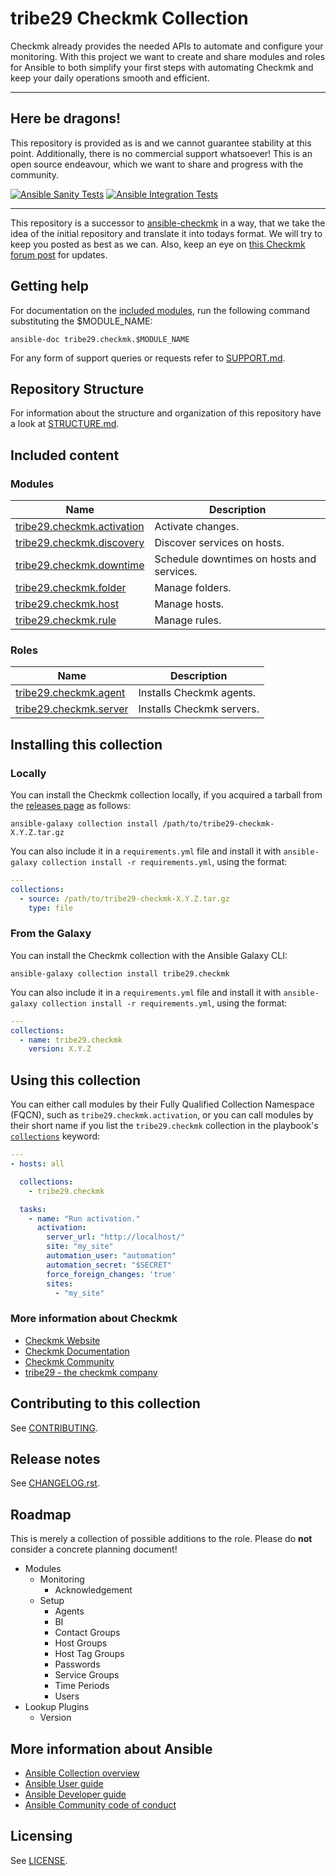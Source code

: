 # tribe29 Checkmk Collection

Checkmk already provides the needed APIs to automate and 
configure your monitoring. With this project we want to create
and share modules and roles for Ansible to both simplify your first steps
with automating Checkmk and keep your daily operations smooth and efficient.

---

## Here be dragons!

This repository is provided as is and we cannot guarantee stability at this point.
Additionally, there is no commercial support whatsoever!
This is an open source endeavour, which we want to share and progress with the community.

[![Ansible Sanity Tests](https://github.com/tribe29/ansible-collection-tribe29.checkmk/actions/workflows/ansible-sanity-tests.yaml/badge.svg)](https://github.com/tribe29/ansible-collection-tribe29.checkmk/actions/workflows/ansible-sanity-tests.yaml)
[![Ansible Integration Tests](https://github.com/tribe29/ansible-collection-tribe29.checkmk/actions/workflows/ansible-integration-tests.yaml/badge.svg)](https://github.com/tribe29/ansible-collection-tribe29.checkmk/actions/workflows/ansible-integration-tests.yaml)
<!-- [![Ansible Unit Tests](https://github.com/tribe29/ansible-collection-tribe29.checkmk/actions/workflows/ansible-unit-tests.yaml/badge.svg)](https://github.com/tribe29/ansible-collection-tribe29.checkmk/actions/workflows/ansible-unit-tests.yaml) -->

---

This repository is a successor to [ansible-checkmk](https://github.com/tribe29/ansible-checkmk)
in a way, that we take the idea of the initial repository and translate it into
todays format. We will try to keep you posted as best as we can.
Also, keep an eye on [this Checkmk forum post](https://forum.checkmk.com/t/checkmk-goes-ansible/25428) for updates.

## Getting help

For documentation on the [included modules](#modules), run the following
command substituting the $MODULE_NAME:

    ansible-doc tribe29.checkmk.$MODULE_NAME

For any form of support queries or requests refer to [SUPPORT.md](SUPPORT.md).

## Repository Structure

For information about the structure and organization of this repository
have a look at [STRUCTURE.md](docs/STRUCTURE.md).

## Included content

<!--start collection content-->
<!-- ### Inventory plugins
Name | Description
--- | ---
[tribe29.checkmk.ec2](https://github.com/tribe29/ansible-collection-tribe29.checkmk/tree/main/docs/tribe29.checkmk.ec2_inventory.rst)|EC2 inventory source

### Lookup plugins
Name | Description
--- | ---
[tribe29.checkmk.account_attribute](https://github.com/tribe29/ansible-collection-tribe29.checkmk/tree/main/docs/tribe29.checkmk.account_attribute_lookup.rst)|Look up Checkmk account attributes.
-->

### Modules
Name | Description
--- | ---
[tribe29.checkmk.activation](https://github.com/tribe29/ansible-collection-tribe29.checkmk/blob/main/plugins/modules/activation.py)|Activate changes.
[tribe29.checkmk.discovery](https://github.com/tribe29/ansible-collection-tribe29.checkmk/blob/main/plugins/modules/discovery.py)|Discover services on hosts.
[tribe29.checkmk.downtime](https://github.com/tribe29/ansible-collection-tribe29.checkmk/blob/main/plugins/modules/downtime.py)|Schedule downtimes on hosts and services.
[tribe29.checkmk.folder](https://github.com/tribe29/ansible-collection-tribe29.checkmk/blob/main/plugins/modules/folder.py)|Manage folders.
[tribe29.checkmk.host](https://github.com/tribe29/ansible-collection-tribe29.checkmk/blob/main/plugins/modules/host.py)|Manage hosts.
[tribe29.checkmk.rule](https://github.com/tribe29/ansible-collection-tribe29.checkmk/blob/main/plugins/modules/rule.py)|Manage rules.

### Roles
Name | Description
--- | ---
[tribe29.checkmk.agent](https://github.com/tribe29/ansible-collection-tribe29.checkmk/blob/main/roles/agent/README.md)|Installs Checkmk agents.
[tribe29.checkmk.server](https://github.com/tribe29/ansible-collection-tribe29.checkmk/blob/main/roles/server/README.md)|Installs Checkmk servers.
<!--end collection content-->

## Installing this collection

### Locally

You can install the Checkmk collection locally, if you acquired a tarball from the [releases page](https://github.com/tribe29/ansible-collection-tribe29.checkmk/releases) as follows:

    ansible-galaxy collection install /path/to/tribe29-checkmk-X.Y.Z.tar.gz

You can also include it in a `requirements.yml` file and install it with
`ansible-galaxy collection install -r requirements.yml`, using the format:
```yaml
---
collections:
  - source: /path/to/tribe29-checkmk-X.Y.Z.tar.gz
    type: file
```

### From the Galaxy

You can install the Checkmk collection with the Ansible Galaxy CLI:

    ansible-galaxy collection install tribe29.checkmk

You can also include it in a `requirements.yml` file and install it with
`ansible-galaxy collection install -r requirements.yml`, using the format:

```yaml
---
collections:
  - name: tribe29.checkmk
    version: X.Y.Z
```

## Using this collection

You can either call modules by their Fully Qualified Collection Namespace (FQCN),
such as `tribe29.checkmk.activation`, or you can call modules by their short name
if you list the `tribe29.checkmk` collection in the playbook's [`collections`](https://docs.ansible.com/ansible/devel/user_guide/collections_using.html#using-collections-in-playbooks) keyword:

```yaml
---
- hosts: all

  collections:
    - tribe29.checkmk

  tasks:
    - name: "Run activation."
      activation:
        server_url: "http://localhost/"
        site: "my_site"
        automation_user: "automation"
        automation_secret: "$SECRET"
        force_foreign_changes: 'true'
        sites:
          - "my_site"
```
### More information about Checkmk

* [Checkmk Website](https://checkmk.com)
* [Checkmk Documentation](https://docs.checkmk.com/)
* [Checkmk Community](https://forum.checkmk.com/)
* [tribe29 - the checkmk company](https://tribe29.com)

## Contributing to this collection

See [CONTRIBUTING](CONTRIBUTING).

## Release notes
<!--Add a link to a changelog.rst file or an external docsite to cover this information. -->
See [CHANGELOG.rst](CHANGELOG.rst).

## Roadmap
<!-- Optional. Include the roadmap for this collection, and the proposed release/versioning strategy so users can anticipate the upgrade/update cycle. -->
This is merely a collection of possible additions to the role.
Please do **not** consider a concrete planning document!

- Modules
  - Monitoring
    - Acknowledgement
  - Setup
    - Agents
    - BI
    - Contact Groups
    - Host Groups
    - Host Tag Groups
    - Passwords
    - Service Groups
    - Time Periods
    - Users
- Lookup Plugins
  - Version

## More information about Ansible

- [Ansible Collection overview](https://github.com/ansible-collections/overview)
- [Ansible User guide](https://docs.ansible.com/ansible/latest/user_guide/index.html)
- [Ansible Developer guide](https://docs.ansible.com/ansible/latest/dev_guide/index.html)
- [Ansible Community code of conduct](https://docs.ansible.com/ansible/latest/community/code_of_conduct.html)

## Licensing
See [LICENSE](LICENSE).
